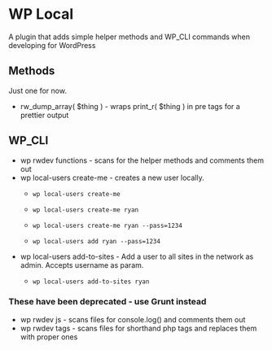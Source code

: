 # WP Local

A plugin that adds simple helper methods and WP_CLI commands when developing for WordPress


## Methods

Just one for now.

* rw_dump_array( $thing ) -  wraps print_r( $thing ) in pre tags for a prettier output


## WP_CLI

* wp rwdev functions - scans for the helper methods and comments them out
* wp local-users create-me - creates a new user locally.
    *     wp local-users create-me
    *     wp local-users create-me ryan
    *     wp local-users create-me ryan --pass=1234
    *     wp local-users add ryan --pass=1234 
* wp local-users add-to-sites - Add a user to all sites in the network as admin. Accepts username as param.
    *     wp local-users add-to-sites ryan


### These have been deprecated - use Grunt instead ###
* wp rwdev js - scans files for console.log() and comments them out
* wp rwdev tags - scans files for shorthand php tags and replaces them with proper ones
